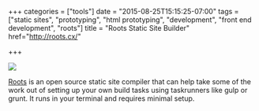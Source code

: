 +++
categories = ["tools"]
date = "2015-08-25T15:15:25-07:00"
tags = ["static sites", "prototyping", "html prototyping", "development", "front end development", "roots"]
title = "Roots Static Site Builder"
href="http://roots.cx/"

+++

<div class="tool-screenshot"><a href="http://roots.cx/"><img src="//konigi.com/media/tools/external/roots-cx.png"></a></div>

<a href="http://roots.cx/">Roots</a> is an open source static site compiler that can help take some of the work out of setting up your own build tasks using taskrunners like gulp or grunt. It runs in your terminal and requires minimal setup.
